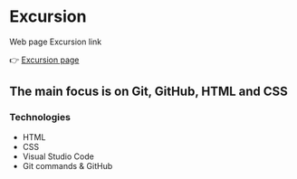 # Excursion
Web page Excursion link 

:point_right: [Excursion page](https://fdromer.github.io/excursion_off/)
## The main focus is on Git, GitHub, HTML and CSS
### Technologies
+ HTML
+ CSS
+ Visual Studio Code 
+ Git commands & GitHub  
